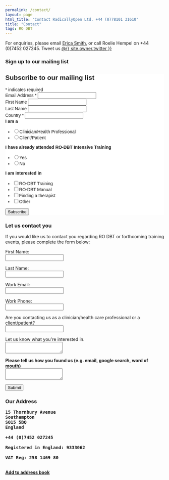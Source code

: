 ```yaml
---
permalink: /contact/
layout: page
html_title: "Contact RadicallyOpen Ltd. +44 (0)78101 31610"
title: "Contact"
tags: RO DBT
---
```



For enquiries, please email [Erica Smith](mailto:{{site.bookings.email}}), or call Roelie Hempel on +44 (0)7452 027245. Tweet us <a id="twit" href="http://twitter.com/{{ site.owner.twitter }}"><span class="foot-link">@{{ site.owner.twitter }}</span></a>


### Sign up to our mailing list
<!-- Begin MailChimp Signup Form -->
<link href="//cdn-images.mailchimp.com/embedcode/classic-081711.css" rel="stylesheet" type="text/css">
<style type="text/css">
	#mc_embed_signup{background:#fff; clear:left; font:14px Helvetica,Arial,sans-serif; }
	/* Add your own MailChimp form style overrides in your site stylesheet or in this style block.
	   We recommend moving this block and the preceding CSS link to the HEAD of your HTML file. */
</style>
<div id="mc_embed_signup">
<form action="//radicallyopen.us10.list-manage.com/subscribe/post?u=db9fd2c58421087d4e46e66cb&amp;id=dc4a473189" method="post" id="mc-embedded-subscribe-form" name="mc-embedded-subscribe-form" class="validate" target="_blank" novalidate>
    <div id="mc_embed_signup_scroll">
	<h2>Subscribe to our mailing list</h2>
<div class="indicates-required"><span class="asterisk">*</span> indicates required</div>
<div class="mc-field-group">
	<label for="mce-EMAIL">Email Address  <span class="asterisk">*</span>
</label>
	<input type="email" value="" name="EMAIL" class="required email" id="mce-EMAIL">
</div>
<div class="mc-field-group">
	<label for="mce-FNAME">First Name </label>
	<input type="text" value="" name="FNAME" class="" id="mce-FNAME">
</div>
<div class="mc-field-group">
	<label for="mce-LNAME">Last Name </label>
	<input type="text" value="" name="LNAME" class="" id="mce-LNAME">
</div>
<div class="mc-field-group">
	<label for="mce-COUNTRY">Country  <span class="asterisk">*</span>
</label>
	<input type="text" value="" name="COUNTRY" class="required" id="mce-COUNTRY">
</div>
<div class="mc-field-group input-group">
    <strong>I am a </strong>
    <ul><li><input type="radio" value="Clinician/Health Professional" name="MMERGE4" id="mce-MMERGE4-0"><label for="mce-MMERGE4-0">Clinician/Health Professional</label></li>
<li><input type="radio" value="Client/Patient" name="MMERGE4" id="mce-MMERGE4-1"><label for="mce-MMERGE4-1">Client/Patient</label></li>
</ul>
</div>
<div class="mc-field-group input-group">
    <strong>I have already attended RO-DBT Intensive Training </strong>
    <ul><li><input type="radio" value="Yes" name="ATTENDED" id="mce-ATTENDED-0"><label for="mce-ATTENDED-0">Yes</label></li>
<li><input type="radio" value="No" name="ATTENDED" id="mce-ATTENDED-1"><label for="mce-ATTENDED-1">No</label></li>
</ul>
</div>
<div class="mc-field-group input-group">
    <strong>I am interested in </strong>
    <ul><li><input type="checkbox" value="2" name="group[8281][2]" id="mce-group[8281]-8281-0"><label for="mce-group[8281]-8281-0">RO-DBT Training</label></li>
<li><input type="checkbox" value="4" name="group[8281][4]" id="mce-group[8281]-8281-1"><label for="mce-group[8281]-8281-1">RO-DBT Manual</label></li>
<li><input type="checkbox" value="8" name="group[8281][8]" id="mce-group[8281]-8281-2"><label for="mce-group[8281]-8281-2">Finding a therapist</label></li>
<li><input type="checkbox" value="16" name="group[8281][16]" id="mce-group[8281]-8281-3"><label for="mce-group[8281]-8281-3">Other</label></li>
</ul>
</div>
	<div id="mce-responses" class="clear">
		<div class="response" id="mce-error-response" style="display:none"></div>
		<div class="response" id="mce-success-response" style="display:none"></div>
	</div>    <!-- real people should not fill this in and expect good things - do not remove this or risk form bot signups-->
    <div style="position: absolute; left: -5000px;"><input type="text" name="b_db9fd2c58421087d4e46e66cb_dc4a473189" tabindex="-1" value=""></div>
    <div class="clear"><input type="submit" value="Subscribe" name="subscribe" id="mc-embedded-subscribe" class="button"></div>
    </div>
</form>
</div>
<script type='text/javascript' src='//s3.amazonaws.com/downloads.mailchimp.com/js/mc-validate.js'></script><script type='text/javascript'>(function($) {window.fnames = new Array(); window.ftypes = new Array();fnames[0]='EMAIL';ftypes[0]='email';fnames[1]='FNAME';ftypes[1]='text';fnames[2]='LNAME';ftypes[2]='text';fnames[3]='COUNTRY';ftypes[3]='text';fnames[4]='MMERGE4';ftypes[4]='radio';fnames[5]='ATTENDED';ftypes[5]='radio';}(jQuery));var $mcj = jQuery.noConflict(true);</script>
<!--End mc_embed_signup-->

### Let us contact you

If you would like us to contact you regarding RO DBT or forthcoming training events, please complete the form below:

<form name="insightly_web_to_contact" action="https://googleapps.insight.ly/WebToContact/Create" method="post">

<input type="hidden" name="formId" value="2iuRVL7olVnPvHMCqKN1Cw=="/>

<p><label for="insightly_firstName">First Name: </label><br />
<input id="insightly_firstName" name="FirstName" type="text"/></p>

<p><label for="insightly_lastName">Last Name: </label><br />
<input id="insightly_lastName" name="LastName" type="text"/></p>

<p><label for="email[0]_Value">Work Email: </label><br />
<input id="emails[0]_Value" name="emails[0].Value" type="text"/></p>

<input type="hidden" name="phones[0].Label" value="Work"/>

<p><label for="phones[0]_Value">Work Phone: </label><br />
<input id="phones[0]_Value" name="phones[0].Value" type="text"/></p>

<p><label for="insightly_clinician-patient">Are you contacting us as a clinician/health care professional or a client/patient?</label><br />
<input id="insightly_clinician-patient" name="insightly_clinician-patient" type="text"/></p>

<p><label for="insightly_background">Let us know what you're interested in. <strong><label><br /><textarea id="insightly_background" name="background"></textarea><p>

<p><label for="insightly_foundus">Please  tell us how you found us (e.g. email, google search, word of mouth) </label><br><textarea id="insightly_foundus" name="foundus"></textarea></p>

<input type="submit" value="Submit"/><form>


### Our Address

<pre>
15 Thornbury Avenue
Southampton
SO15 5BQ
England

+44 (0)7452 027245

Registered in England: 9333062

VAT Reg: 258 1469 80

</pre>
<p>
<a href="/assets/radicallyopen.vcf">Add to address book</a>




<!--
#### Our team {#team}

<table>
{% for person in site.data.people %}
  <tr>
    <td colspan="2">
      <hr>
    </td>
  </tr>
  <tr>
    <td>
        {% if person.image %}<img src="{{site.url}}/images/{{person.image}}">{% endif %}
    </td>
    <td>
        {{person.name}}{% if person.position %}, {{person.position}}{% endif %}
    </td>
  </tr>
{% endfor %}
</table>
 -->
